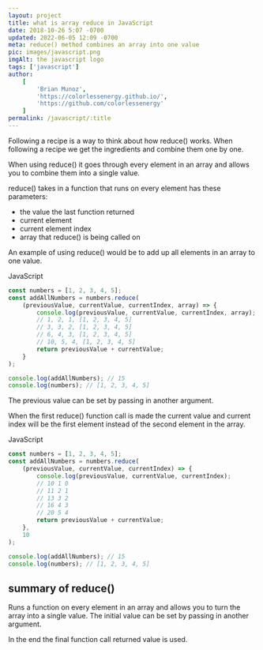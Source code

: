 ```yaml
---
layout: project
title: what is array reduce in JavaScript
date: 2018-10-26 5:07 -0700
updated: 2022-06-05 12:09 -0700
meta: reduce() method combines an array into one value
pic: images/javascript.png
imgAlt: the javascript logo
tags: ['javascript']
author:
    [
        'Brian Munoz',
        'https://colorlessenergy.github.io/',
        'https://github.com/colorlessenergy'
    ]
permalink: /javascript/:title
---
```


Following a recipe is a way to think about how <span class="highlight__code">reduce()</span> works. When following a recipe we get the ingredients and combine them one by one.

When using <span class="highlight__code">reduce()</span> it goes through every element in an array and allows you to combine them into a single value.

<span class="highlight__code">reduce()</span> takes in a function that runs on every element has these parameters:

-   the value the last function returned
-   current element
-   current element index
-   array that <span class="highlight__code">reduce()</span> is being called on

An example of using <span class="highlight__code">reduce()</span> would be to add up all elements in an array to one value.

<p class="highlight__file-desc">JavaScript</p>

```javascript
const numbers = [1, 2, 3, 4, 5];
const addAllNumbers = numbers.reduce(
    (previousValue, currentValue, currentIndex, array) => {
        console.log(previousValue, currentValue, currentIndex, array);
        // 1, 2, 1, [1, 2, 3, 4, 5]
        // 3, 3, 2, [1, 2, 3, 4, 5]
        // 6, 4, 3, [1, 2, 3, 4, 5]
        // 10, 5, 4, [1, 2, 3, 4, 5]
        return previousValue + currentValue;
    }
);

console.log(addAllNumbers); // 15
console.log(numbers); // [1, 2, 3, 4, 5]
```

The previous value can be set by passing in another argument.

When the first <span class="highlight__code">reduce()</span> function call is made the current value and current index will be the first element instead of the second element in the array.

<p class="highlight__file-desc">JavaScript</p>

```javascript
const numbers = [1, 2, 3, 4, 5];
const addAllNumbers = numbers.reduce(
    (previousValue, currentValue, currentIndex) => {
        console.log(previousValue, currentValue, currentIndex);
        // 10 1 0
        // 11 2 1
        // 13 3 2
        // 16 4 3
        // 20 5 4
        return previousValue + currentValue;
    },
    10
);

console.log(addAllNumbers); // 15
console.log(numbers); // [1, 2, 3, 4, 5]
```

## summary of reduce()

Runs a function on every element in an array and allows you to turn the array into a single value. The initial value can be set by passing in another argument.

In the end the final function call returned value is used.
